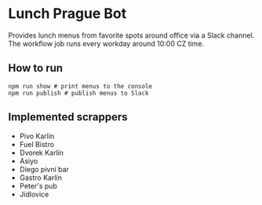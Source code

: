 # Lunch Prague Bot

Provides lunch menus from favorite spots around office via a Slack channel. The workflow job runs every workday around 10:00 CZ time.

## How to run
```shell
npm run show # print menus to the console
npm run publish # publish menus to Slack
```

## Implemented scrappers
- Pivo Karlín
- Fuel Bistro
- Dvorek Karlín
- Asiyo
- Diego pivní bar
- Gastro Karlín
- Peter's pub
- Jídlovice